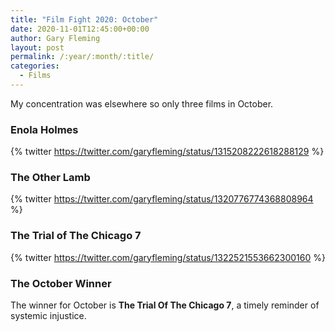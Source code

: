 ```yaml
---
title: "Film Fight 2020: October"
date: 2020-11-01T12:45:00+00:00
author: Gary Fleming
layout: post
permalink: /:year/:month/:title/
categories:
  - Films
---
```


My concentration was elsewhere so only three films in October.

### Enola Holmes

{% twitter https://twitter.com/garyfleming/status/1315208222618288129 %}

### The Other Lamb

{% twitter https://twitter.com/garyfleming/status/1320776774368808964 %}

### The Trial of The Chicago 7

{% twitter https://twitter.com/garyfleming/status/1322521553662300160 %}


### The October Winner

The winner for October is **The Trial Of The Chicago 7**, a timely reminder of systemic injustice.
